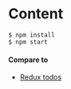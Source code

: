 # Content

```
$ npm install
$ npm start
```

#### Compare to

* [Redux todos](https://github.com/reactjs/redux/tree/master/examples/todos)
